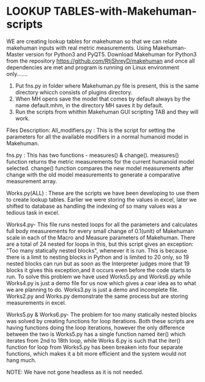 # LOOKUP TABLES-with-Makehuman-scripts 

WE are creating lookup tables for makehuman so that we can relate makehuman inputs with real metric measurements.
Using Makehuman-Master version for Python3 and PyQT5.
Download Makehuman for Python3 from the repository  https://github.com/RtjShreyD/makehuman
and once all dependencies are met and program is running on Linux environment only.......

1. Put fns.py in folder where Makehuman.py file is present, this is the same directory whicch consists of plugins directory.
3. When MH opens save the model that comes by default always by the name default.mhm, in the directory MH saves it by default.
2. Run the scripts from whithin Makehuman GUI scripting TAB and they will work. 

Files Description:
All_modifiers.py : This is the script for setting the parameters for all the available modifiers in a normal humanoid model in Makehuman.

fns.py : This has two functions - measures() & change(). measures() function returns the metric measurements for the current humanoid model selected. change() function compares the new model measurements after change with the old model measurements to generate a comparative measurement array.

Works.py(ALL) : These are the scripts we have been developing to use them to create lookup tables. Earlier we were storing the values in excel, later we shifted to database as handling the indexing of so many values was a tedious task in excel.
    
  Works4.py- This file runs nested loops for all the parameters and calculates full body measurements for every small change of      0.1(unit) of Makehuman scale in each of the Macro and Measure parameters of Makehuman. There are a total of 24 nested for loops in this, but this script gives an exception: "Too many statically nested blocks", whenever it is run. This is because there is a limit to nesting blocks in Python and is limited to 20 only, so 19 nested blocks can run but as soon as the Interpreter judges more that 19 blocks it gives this exception,and it occurs even before the code starts to run. To solve this problem we have used Works5.py and Works6.py while Works4.py is just a demo file for us now which gives a cear idea as to what we are planning to do. Works3.py is just a demo and incomplete file. Works2.py and Works.py demonstrate the same process but are storing measurements in excel.
    
  Works5.py & Works6.py- The problem for too many statically nested blocks was solved by creating functions for loop iterations. Both these scripts are having functions doing the loop iterations, however the only difference between the two is Works5.py has a single function named iter() which iterates from 2nd to 18th loop, while Works 6.py is such that the iter() function for loop from Works5.py has been breaken into four separate functions, which makes it a bit more efficient and the system would not hang much.
    






NOTE: We have not gone headless as it is not needed.
